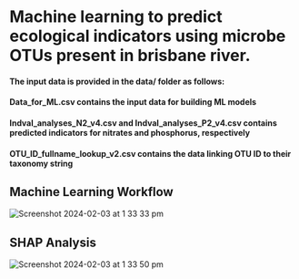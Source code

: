 # Machine learning to predict ecological indicators using microbe OTUs present in brisbane river.

#### The input data is provided in the data/ folder as follows:
#### Data_for_ML.csv contains the input data for building ML models
#### Indval_analyses_N2_v4.csv and Indval_analyses_P2_v4.csv contains predicted indicators for nitrates and phosphorus, respectively
#### OTU_ID_fullname_lookup_v2.csv contains the data linking OTU ID to their taxonomy string

## Machine Learning Workflow

![Screenshot 2024-02-03 at 1 33 33 pm](https://github.com/santule/microbe-ind/assets/20509836/62faf2f1-0920-4d3f-a38b-626dda0777d2)

## SHAP Analysis

![Screenshot 2024-02-03 at 1 33 50 pm](https://github.com/santule/microbe-ind/assets/20509836/d676d4c2-41f4-4e9d-8b5f-93aaf126964c)
